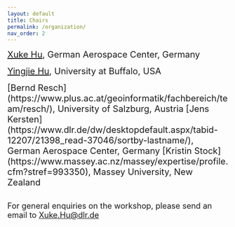 ```yaml
---
layout: default
title: Chairs
permalink: /organization/
nav_order: 2
---
```

<span style="font-size:20px;">  [Xuke Hu](https://scholar.google.de/citations?hl=en&user=xCj17L0AAAAJ&view_op=list_works&sortby=pubdate), German Aerospace Center, Germany </span>

<span style="font-size:20px;"> [Yingjie Hu](https://www.acsu.buffalo.edu/~yhu42/), University at Buffalo, USA</span>


<span style="font-size:20px;"> 
[Bernd Resch](https://www.plus.ac.at/geoinformatik/fachbereich/team/resch/), University of Salzburg, Austria </span>


<span style="font-size:20px;"> 
[Jens Kersten](https://www.dlr.de/dw/desktopdefault.aspx/tabid-12207/21398_read-37046/sortby-lastname/), German Aerospace Center, Germany </span>


<span style="font-size:20px;"> 
[Kristin Stock](https://www.massey.ac.nz/massey/expertise/profile.cfm?stref=993350), Massey University, New Zealand</span>


\
<span style="font-size:18px;">  For general enquiries on the workshop, please send an email to [Xuke.Hu@dlr.de](mailto:Xuke.Hu@dlr.de)
